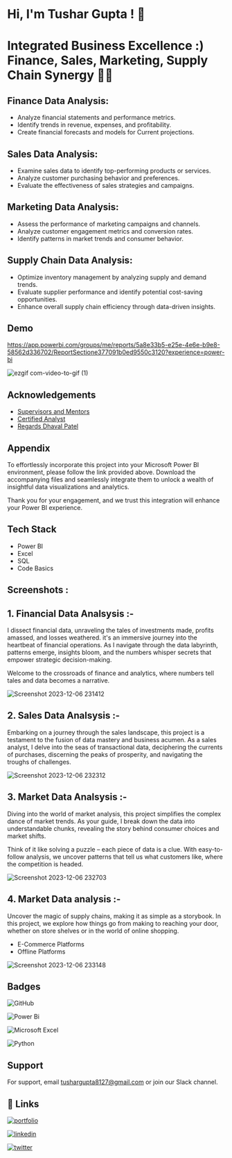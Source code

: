 
# Hi, I'm Tushar Gupta ! 👋


# Integrated Business Excellence :) Finance, Sales, Marketing, Supply Chain Synergy 🌱✨

## Finance Data Analysis:
- Analyze financial statements and performance metrics.
- Identify trends in revenue, expenses, and profitability.
- Create financial forecasts and models for Current projections.

## Sales Data Analysis:
- Examine sales data to identify top-performing products or services.
- Analyze customer purchasing behavior and preferences.
- Evaluate the effectiveness of sales strategies and campaigns.

## Marketing Data Analysis:

- Assess the performance of marketing campaigns and channels.
- Analyze customer engagement metrics and conversion rates.
- Identify patterns in market trends and consumer behavior.

## Supply Chain Data Analysis:

- Optimize inventory management by analyzing supply and demand trends.
- Evaluate supplier performance and identify potential cost-saving opportunities.
- Enhance overall supply chain efficiency through data-driven insights.
## Demo
https://app.powerbi.com/groups/me/reports/5a8e33b5-e25e-4e6e-b9e8-58562d336702/ReportSectione377091b0ed9550c3120?experience=power-bi

![ezgif com-video-to-gif (1)](https://github.com/Analytic-Ally/Business_Analytics/assets/149322654/de9ae8ca-24bb-49ba-834e-c1e73d5b25b8)

## Acknowledgements

 - [Supervisors and Mentors](https://awesomeopensource.com/project/elangosundar/awesome-README-templates)
 - [Certified Analyst](https://codebasics.io/certificate/CB-51-186546)
 - [Regards Dhaval Patel](https://www.linkedin.com/in/dhavalsays/)


## Appendix

To effortlessly incorporate this project into your Microsoft Power BI environment, please follow the link provided above. Download the accompanying files and seamlessly integrate them to unlock a wealth of insightful data visualizations and analytics.

Thank you for your engagement, and we trust this integration will enhance your Power BI experience.


## Tech Stack

- Power BI 
- Excel 
- SQL 
- Code Basics
## Screenshots :
## 1. Financial Data Analsysis :-
 I dissect financial data, unraveling the tales of investments made, profits amassed, and losses weathered.  it's an immersive journey into the heartbeat of financial operations. As I navigate through the data labyrinth, patterns emerge, insights bloom, and the numbers whisper secrets that empower strategic decision-making.

Welcome to the crossroads of finance and analytics, where numbers tell tales and data becomes a narrative.

![Screenshot 2023-12-06 231412](https://github.com/Analytic-Ally/Business_Analytics/assets/149322654/f9bbd394-f94a-4b9d-86cf-46c3025cd058)

## 2. Sales Data Analsysis :- 
Embarking on a journey through the sales landscape, this project is a testament to the fusion of data mastery and business acumen. As a sales analyst, I delve into the seas of transactional data, deciphering the currents of purchases, discerning the peaks of prosperity, and navigating the troughs of challenges.

![Screenshot 2023-12-06 232312](https://github.com/Analytic-Ally/Business_Analytics/assets/149322654/88835ce0-3f95-44c2-a1f5-a737d1a3ae6b)

## 3. Market Data Analsysis :- 
Diving into the world of market analysis, this project simplifies the complex dance of market trends. As your guide, I break down the data into understandable chunks, revealing the story behind consumer choices and market shifts.

Think of it like solving a puzzle – each piece of data is a clue. With easy-to-follow analysis, we uncover patterns that tell us what customers like, where the competition is headed. 

![Screenshot 2023-12-06 232703](https://github.com/Analytic-Ally/Business_Analytics/assets/149322654/8d895a01-1046-41c4-aee6-67424379ace2)

## 4. Market Data analysis :-
Uncover the magic of supply chains, making it as simple as a storybook. In this project, we explore how things go from making to reaching your door, whether on store shelves or in the world of online shopping.

- E-Commerce Platforms
- Offline Platforms

![Screenshot 2023-12-06 233148](https://github.com/Analytic-Ally/Business_Analytics/assets/149322654/9b133451-c476-41a1-bef5-a397e7268ad5)
## Badges

![GitHub](https://img.shields.io/badge/github-%23121011.svg?style=for-the-badge&logo=github&logoColor=white)

![Power Bi](https://img.shields.io/badge/power_bi-F2C811?style=for-the-badge&logo=powerbi&logoColor=black)

![Microsoft Excel](https://img.shields.io/badge/Microsoft_Excel-217346?style=for-the-badge&logo=microsoft-excel&logoColor=white)

![Python](https://img.shields.io/badge/python-3670A0?style=for-the-badge&logo=python&logoColor=ffdd54)
	

## Support

For support, email tushargupta8127@gmail.com or join our Slack channel.


## 🔗 Links
[![portfolio](https://img.shields.io/badge/my_portfolio-000?style=for-the-badge&logo=ko-fi&logoColor=white)](https://github.com/Analytic-Ally)

[![linkedin](https://img.shields.io/badge/linkedin-0A66C2?style=for-the-badge&logo=linkedin&logoColor=white)](https://www.linkedin.com/in/tushar-gupta-3b29b5144//)

[![twitter](https://img.shields.io/badge/twitter-1DA1F2?style=for-the-badge&logo=twitter&logoColor=white)](https://twitter.com/TusharG8127)

